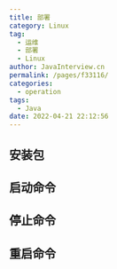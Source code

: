 ```yaml
---
title: 部署
category: Linux
tag: 
  - 运维
  - 部署
  - Linux
author: JavaInterview.cn
permalink: /pages/f33116/
categories: 
  - operation
tags: 
  - Java
date: 2022-04-21 22:12:56
---
```




## 安装包

## 启动命令

## 停止命令

## 重启命令


